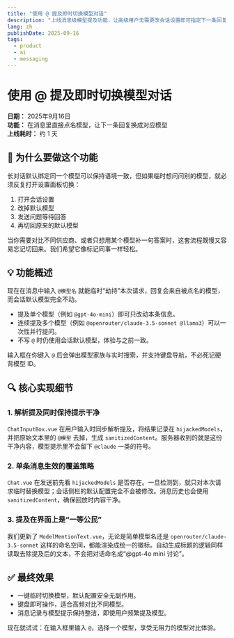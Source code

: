 ```yaml
---
title: "使用 @ 提及即时切换模型对话"
description: "上线消息级模型提及功能，让高级用户无需更改会话设置即可指定下一条回复模型。"
lang: zh
publishDate: 2025-09-16
tags:
  - product
  - ai
  - messaging
---
```


# 使用 @ 提及即时切换模型对话

**日期：** 2025年9月16日  
**功能：** 在消息里直接点名模型，让下一条回复换成对应模型  
**上线耗时：** 约 1 天  

## 🎯 为什么要做这个功能

长对话默认绑定同一个模型可以保持语境一致，但如果临时想问问别的模型，就必须反复打开设置面板切换：

1. 打开会话设置  
2. 改掉默认模型  
3. 发送问题等待回答  
4. 再切回原来的默认模型  

当你需要对比不同供应商、或者只想用某个模型补一句答案时，这套流程既慢又容易忘记切回来。我们希望它像标记同事一样轻松。

## 💡 功能概述

现在在消息中输入 `@模型名` 就能临时“劫持”本次请求，回复会来自被点名的模型，而会话默认模型完全不动。

- 提及单个模型（例如 `@gpt-4o-mini`）即可只改动本条信息。  
- 连续提及多个模型（例如 `@openrouter/claude-3.5-sonnet @llama3`）可以一次性并行提问。  
- 不写 `@` 时仍使用会话默认模型，体验与之前一致。

输入框在你键入 `@` 后会弹出模型家族与实时搜索，并支持键盘导航，不必死记硬背模型 ID。

## 🔍 核心实现细节

### 1. 解析提及同时保持提示干净
`ChatInputBox.vue` 在用户输入时同步解析提及，将结果记录在 `hijackedModels`，并把原始文本里的 `@模型` 去掉，生成 `sanitizedContent`。服务器收到的就是这份干净内容，模型提示里不会留下 `@claude` 一类的符号。

### 2. 单条消息生效的覆盖策略
`Chat.vue` 在发送前先看 `hijackedModels` 是否存在。一旦检测到，就只对本次请求临时替换模型；会话侧栏的默认配置完全不会被修改。消息历史也会使用 `sanitizedContent`，确保回放时内容干净。

### 3. 提及在界面上是“一等公民”
我们更新了 `ModelMentionText.vue`，无论是简单模型名还是 `openrouter/claude-3.5-sonnet` 这样的命名空间，都能渲染成统一的徽标。自动生成标题的逻辑同样读取去除提及后的文本，不会把对话命名成“@gpt-4o mini 讨论”。

## ✅ 最终效果

- 一键临时切换模型，默认配置安全无副作用。  
- 键盘即可操作，适合高频对比不同模型。  
- 消息记录与模型提示保持整洁，即使用户频繁提及模型。  

现在就试试：在输入框里输入 `@`，选择一个模型，享受无阻力的模型对比体验。
